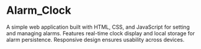 # Alarm_Clock
A simple web application built with HTML, CSS, and JavaScript for setting and managing alarms. Features real-time clock display and local storage for alarm persistence. Responsive design ensures usability across devices.
